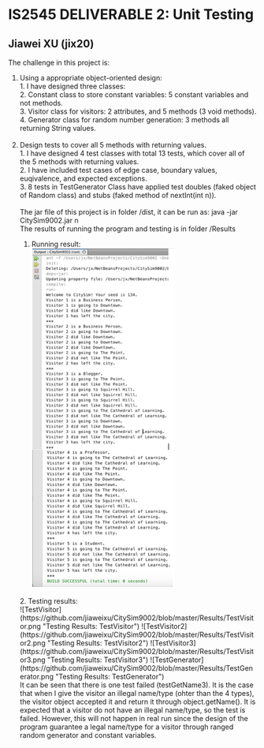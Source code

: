 # IS2545 DELIVERABLE 2: Unit Testing 
## Jiawei XU (jix20)

The challenge in this project is:</br>
<ol>
<li>Using a appropriate object-oriented design:</br></li>
1. I have designed three classes: </br>
2. Constant class to store constant variables: 5 constant variables and not methods.</br>
3. Visitor class for visitors: 2 attributes, and 5 methods (3 void methods). </br>
4. Generator class for random number generation: 3 methods all returning String values.</br>
</br>
<Li>Design tests to cover all 5 methods with returning values.</br></li>
1. I have designed 4 test classes with total 13 tests, which cover all of the 5 methods with returning values.</br>
2. I have included test cases of edge case, boundary values, euqivalence, and expected exceptions.</br>
3. 8 tests in TestGenerator Class have applied test doubles (faked object of Random class) and stubs (faked method of nextInt(int n)).</br>
</br>
The jar file of this project is in folder /dist, it can be run as: java -jar CitySim9002.jar n </br>
The results of running the program and testing is in folder /Results</br>

1. Running result:</br>
![running result](https://github.com/jiaweixu/CitySim9002/blob/master/Results/result_screen_shot.png "Running Results")
</br>
2. Testing results:</br>
![TestVisitor](https://github.com/jiaweixu/CitySim9002/blob/master/Results/TestVisitor.png "Testing Results: TestVisitor")
![TestVisitor2](https://github.com/jiaweixu/CitySim9002/blob/master/Results/TestVisitor2.png "Testing Results: TestVisitor2")
![TestVisitor3](https://github.com/jiaweixu/CitySim9002/blob/master/Results/TestVisitor3.png "Testing Results: TestVisitor3")
![TestGenerator](https://github.com/jiaweixu/CitySim9002/blob/master/Results/TestGenerator.png "Testing Results: TestGenerator")
</br>
It can be seen that there is one test failed (testGetName3). It is the case that when I give the visitor an illegal name/type (ohter than the 4 types), the visitor object accepted it and return it through object.getName(). It is expected that a visitor do not have an illegal name/type, so the test is failed. However, this will not happen in real run since the design of the program guarantee a legal name/type for a visitor through ranged random generator and constant variables.</br>

